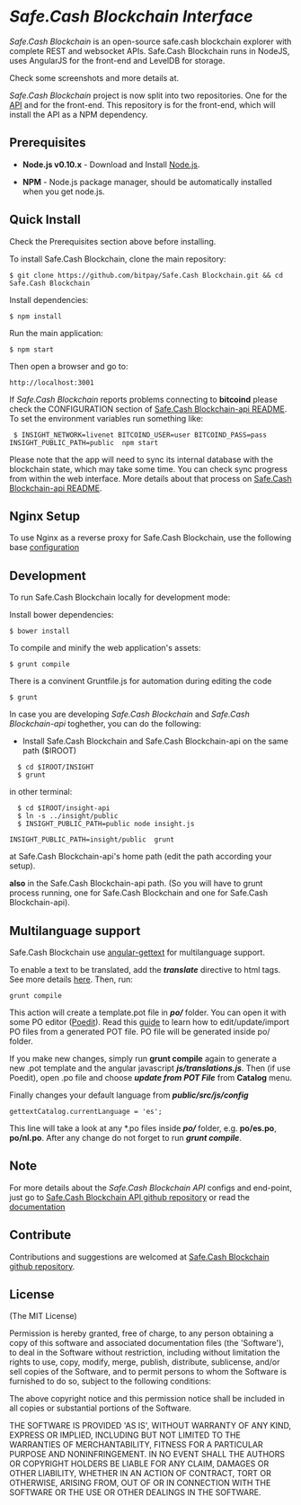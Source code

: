 # *Safe.Cash Blockchain Interface*

*Safe.Cash Blockchain* is an open-source safe.cash blockchain explorer with complete REST
and websocket APIs. Safe.Cash Blockchain runs in NodeJS, uses AngularJS for the
front-end and LevelDB for storage.

Check some screenshots and more details at.

*Safe.Cash Blockchain* project is now split into two repositories. One for the [API](https://git.unseen.is/capitalbits/blockchain-api) and for the front-end. This repository is for the front-end, which will install the API as a NPM dependency.

## Prerequisites

* **Node.js v0.10.x** - Download and Install [Node.js](http://www.nodejs.org/download/).

* **NPM** - Node.js package manager, should be automatically installed when you get node.js.

## Quick Install
  Check the Prerequisites section above before installing.

  To install Safe.Cash Blockchain, clone the main repository:

    $ git clone https://github.com/bitpay/Safe.Cash Blockchain.git && cd Safe.Cash Blockchain

  Install dependencies:

    $ npm install
    
  Run the main application:

    $ npm start
    
  Then open a browser and go to:

    http://localhost:3001

  If *Safe.Cash Blockchain* reports problems connecting to **bitcoind** please check the CONFIGURATION section of 
  [Safe.Cash Blockchain-api README](https://git.unseen.is/capitalbits/blockchain-api/blob/master/README.md). To set the 
  environment variables run something like:
  
     $ INSIGHT_NETWORK=livenet BITCOIND_USER=user BITCOIND_PASS=pass INSIGHT_PUBLIC_PATH=public  npm start


  Please note that the app will need to sync its internal database
  with the blockchain state, which may take some time. You can check
  sync progress from within the web interface. More details about that process
  on [Safe.Cash Blockchain-api README](https://git.unseen.is/capitalbits/blockchain-api/blob/master/README.md). 
  
  
## Nginx Setup

To use Nginx as a reverse proxy for Safe.Cash Blockchain, use the following base [configuration](https://gist.github.com/matiu/bdd5e55ff0ad90b54261)


## Development

To run Safe.Cash Blockchain locally for development mode:

Install bower dependencies:

```
$ bower install
```

To compile and minify the web application's assets:

```
$ grunt compile
```

There is a convinent Gruntfile.js for automation during editing the code

```
$ grunt
```


In case you are developing *Safe.Cash Blockchain* and *Safe.Cash Blockchain-api* toghether, you can do the following:

* Install Safe.Cash Blockchain and Safe.Cash Blockchain-api on the same path ($IROOT)

```
  $ cd $IROOT/INSIGHT
  $ grunt
```

in other terminal:

```
  $ cd $IROOT/insight-api 
  $ ln -s ../insight/public
  $ INSIGHT_PUBLIC_PATH=public node insight.js 
```


``` 
INSIGHT_PUBLIC_PATH=insight/public  grunt
```

at Safe.Cash Blockchain-api's home path (edit the path according your setup).

**also** in the Safe.Cash Blockchain-api path. (So you will have to grunt process running, one for Safe.Cash Blockchain and one for Safe.Cash Blockchain-api).


## Multilanguage support

Safe.Cash Blockchain use [angular-gettext](http://angular-gettext.rocketeer.be) for
multilanguage support. 

To enable a text to be translated, add the ***translate*** directive to html tags. See more details [here](http://angular-gettext.rocketeer.be/dev-guide/annotate/). Then, run:

```
grunt compile
```

This action will create a template.pot file in ***po/*** folder. You can open
it with some PO editor ([Poedit](http://poedit.net)). Read this [guide](http://angular-gettext.rocketeer.be/dev-guide/translate/) to learn how to edit/update/import PO files from a generated POT file. PO file will be generated inside po/ folder.

If you make new changes, simply run **grunt compile** again to generate a new .pot template and the angular javascript ***js/translations.js***. Then (if use Poedit), open .po file and choose ***update from POT File*** from **Catalog** menu.

Finally changes your default language from ***public/src/js/config*** 

```
gettextCatalog.currentLanguage = 'es';
```

This line will take a look at any *.po files inside ***po/*** folder, e.g.
**po/es.po**, **po/nl.po**. After any change do not forget to run ***grunt
compile***.


## Note

For more details about the *Safe.Cash Blockchain API* configs and end-point, just go to [Safe.Cash Blockchain API github repository](https://git.unseen.is/capitalbits/blockchain-api/) or read the [documentation](https://git.unseen.is/capitalbits/blockchain-api//blob/master/README.md)

## Contribute

Contributions and suggestions are welcomed at [Safe.Cash Blockchain github repository](https://git.unseen.is/capitalbits/blockchain-ui/).


## License
(The MIT License)

Permission is hereby granted, free of charge, to any person obtaining
a copy of this software and associated documentation files (the
'Software'), to deal in the Software without restriction, including
without limitation the rights to use, copy, modify, merge, publish,
distribute, sublicense, and/or sell copies of the Software, and to
permit persons to whom the Software is furnished to do so, subject to
the following conditions:

The above copyright notice and this permission notice shall be
included in all copies or substantial portions of the Software.

THE SOFTWARE IS PROVIDED 'AS IS', WITHOUT WARRANTY OF ANY KIND,
EXPRESS OR IMPLIED, INCLUDING BUT NOT LIMITED TO THE WARRANTIES OF
MERCHANTABILITY, FITNESS FOR A PARTICULAR PURPOSE AND NONINFRINGEMENT.
IN NO EVENT SHALL THE AUTHORS OR COPYRIGHT HOLDERS BE LIABLE FOR ANY
CLAIM, DAMAGES OR OTHER LIABILITY, WHETHER IN AN ACTION OF CONTRACT,
TORT OR OTHERWISE, ARISING FROM, OUT OF OR IN CONNECTION WITH THE
SOFTWARE OR THE USE OR OTHER DEALINGS IN THE SOFTWARE.
